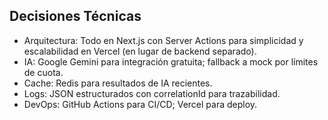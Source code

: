 ## Decisiones Técnicas
- Arquitectura: Todo en Next.js con Server Actions para simplicidad y escalabilidad en Vercel (en lugar de backend separado).
- IA: Google Gemini para integración gratuita; fallback a mock por límites de cuota.
- Cache: Redis para resultados de IA recientes.
- Logs: JSON estructurados con correlationId para trazabilidad.
- DevOps: GitHub Actions para CI/CD; Vercel para deploy.